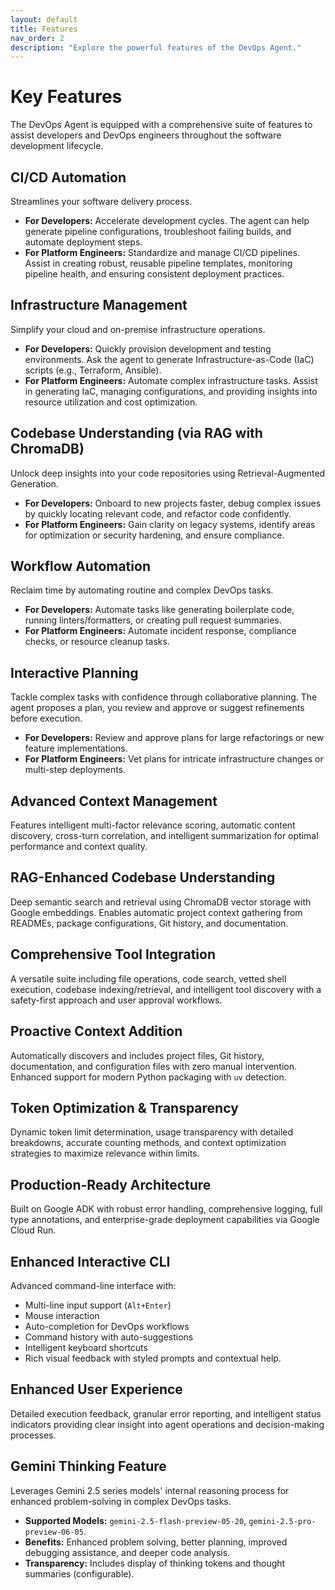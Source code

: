 ```yaml
---
layout: default
title: Features
nav_order: 2
description: "Explore the powerful features of the DevOps Agent."
---
```


# Key Features

The DevOps Agent is equipped with a comprehensive suite of features to assist developers and DevOps engineers throughout the software development lifecycle.

## CI/CD Automation
Streamlines your software delivery process.
- **For Developers:** Accelerate development cycles. The agent can help generate pipeline configurations, troubleshoot failing builds, and automate deployment steps.
- **For Platform Engineers:** Standardize and manage CI/CD pipelines. Assist in creating robust, reusable pipeline templates, monitoring pipeline health, and ensuring consistent deployment practices.

## Infrastructure Management
Simplify your cloud and on-premise infrastructure operations.
- **For Developers:** Quickly provision development and testing environments. Ask the agent to generate Infrastructure-as-Code (IaC) scripts (e.g., Terraform, Ansible).
- **For Platform Engineers:** Automate complex infrastructure tasks. Assist in generating IaC, managing configurations, and providing insights into resource utilization and cost optimization.

## Codebase Understanding (via RAG with ChromaDB)
Unlock deep insights into your code repositories using Retrieval-Augmented Generation.
- **For Developers:** Onboard to new projects faster, debug complex issues by quickly locating relevant code, and refactor code confidently.
- **For Platform Engineers:** Gain clarity on legacy systems, identify areas for optimization or security hardening, and ensure compliance.

## Workflow Automation
Reclaim time by automating routine and complex DevOps tasks.
- **For Developers:** Automate tasks like generating boilerplate code, running linters/formatters, or creating pull request summaries.
- **For Platform Engineers:** Automate incident response, compliance checks, or resource cleanup tasks.

## Interactive Planning
Tackle complex tasks with confidence through collaborative planning. The agent proposes a plan, you review and approve or suggest refinements before execution.
- **For Developers:** Review and approve plans for large refactorings or new feature implementations.
- **For Platform Engineers:** Vet plans for intricate infrastructure changes or multi-step deployments.

## Advanced Context Management
Features intelligent multi-factor relevance scoring, automatic content discovery, cross-turn correlation, and intelligent summarization for optimal performance and context quality.

## RAG-Enhanced Codebase Understanding
Deep semantic search and retrieval using ChromaDB vector storage with Google embeddings. Enables automatic project context gathering from READMEs, package configurations, Git history, and documentation.

## Comprehensive Tool Integration
A versatile suite including file operations, code search, vetted shell execution, codebase indexing/retrieval, and intelligent tool discovery with a safety-first approach and user approval workflows.

## Proactive Context Addition
Automatically discovers and includes project files, Git history, documentation, and configuration files with zero manual intervention. Enhanced support for modern Python packaging with `uv` detection.

## Token Optimization & Transparency
Dynamic token limit determination, usage transparency with detailed breakdowns, accurate counting methods, and context optimization strategies to maximize relevance within limits.

## Production-Ready Architecture
Built on Google ADK with robust error handling, comprehensive logging, full type annotations, and enterprise-grade deployment capabilities via Google Cloud Run.

## Enhanced Interactive CLI
Advanced command-line interface with:
- Multi-line input support (`Alt+Enter`)
- Mouse interaction
- Auto-completion for DevOps workflows
- Command history with auto-suggestions
- Intelligent keyboard shortcuts
- Rich visual feedback with styled prompts and contextual help.

## Enhanced User Experience
Detailed execution feedback, granular error reporting, and intelligent status indicators providing clear insight into agent operations and decision-making processes.

## Gemini Thinking Feature
Leverages Gemini 2.5 series models' internal reasoning process for enhanced problem-solving in complex DevOps tasks.
- **Supported Models:** `gemini-2.5-flash-preview-05-20`, `gemini-2.5-pro-preview-06-05`.
- **Benefits:** Enhanced problem solving, better planning, improved debugging assistance, and deeper code analysis.
- **Transparency:** Includes display of thinking tokens and thought summaries (configurable).
